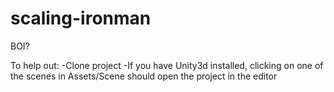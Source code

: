# scaling-ironman
BOI?

To help out:
-Clone project
-If you have Unity3d installed, clicking on one of the scenes in Assets/Scene should open the project in the editor
